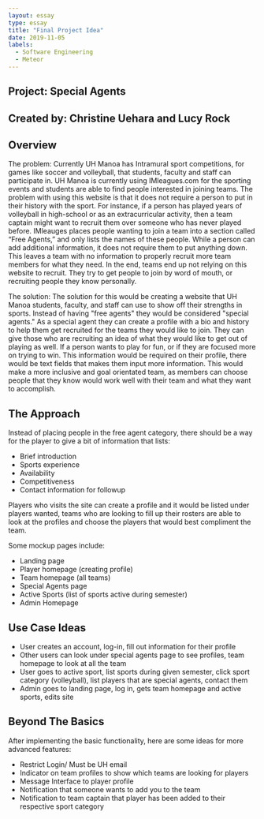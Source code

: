 ```yaml
---
layout: essay
type: essay
title: "Final Project Idea"
date: 2019-11-05
labels:
  - Software Engineering
  - Meteor
---
```


## Project: Special Agents 
## Created by: Christine Uehara and Lucy Rock 
## Overview 
The problem: Currently UH Manoa has Intramural sport competitions, for games like soccer and volleyball, that students, faculty and staff can participate in. UH Manoa is currently using IMleagues.com for the sporting events and students are able to find people interested in joining teams. The problem with using this website is that it does not require a person to put in their history with the sport. For instance, if a person has played years of volleyball in high-school or as an extracurricular activity, then a team captain might want to recruit them over someone who has never played before. IMleauges places people wanting to join a team into a section called “Free Agents,” and only lists the names of these people. While a person can add additional information, it does not require them to put anything down. This leaves a team with no information to properly recruit more team members for what they need. In the end, teams end up not relying on this website to recruit. They try to get people to join by word of mouth, or recruiting people they know personally.  

The solution: The solution for this would be creating a website that UH Manoa students, faculty, and staff can use to show off their strengths in sports.  Instead of having "free agents" they would be considered "special agents."  As a special agent they can create a profile with a bio and history to help them get recruited for the teams they would like to join. They can give those who are recruiting an idea of what they would like to get out of playing as well. If a person wants to play for fun, or if they are focused more on trying to win. This information would be required on their profile, there would be text fields that makes them input more information. This would make a more inclusive and goal orientated team, as members can choose people that they know would work well with their team and what they want to accomplish.

## The Approach 
Instead of placing people in the free agent category, there should be a way for the player to give a bit of information that lists:  
* Brief introduction 
* Sports experience  
* Availability 
* Competitiveness
* Contact information for followup

Players who visits the site can create a profile and it would be listed under players wanted, teams who are looking to fill up their rosters are able to look at the profiles and choose the players that would best compliment the team. 

Some mockup pages include: 
* Landing page 
* Player homepage (creating profile)
* Team homepage (all teams) 
* Special Agents page 
* Active Sports (list of sports active during semester) 
* Admin Homepage 

## Use Case Ideas 
* User creates an account, log-in, fill out information for their profile 
* Other users can look under special agents page to see profiles, team homepage to look at all the team 
* User goes to active sport, list sports during given semester, click sport category (volleyball), list players that are special agents, contact them 
* Admin goes to landing page, log in, gets team homepage and active sports, edits site 

## Beyond The Basics 
After implementing the basic functionality, here are some ideas for more advanced features: 
* Restrict Login/ Must be UH email 
* Indicator on team profiles to show which teams are looking for players 
* Message Interface to player profile 
* Notification that someone wants to add you to the team 
* Notification to team captain that player has been added to their respective sport category 
